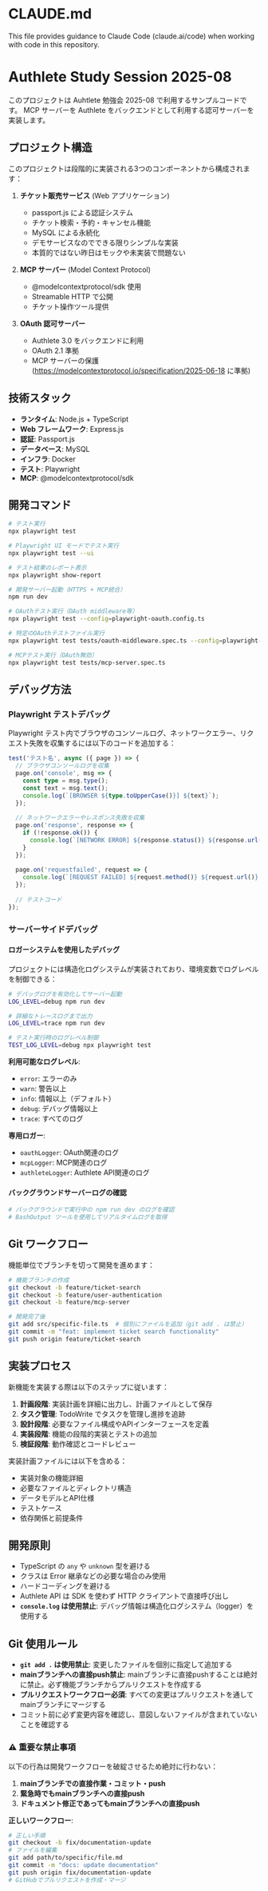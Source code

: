 # CLAUDE.md

This file provides guidance to Claude Code (claude.ai/code) when working with code in this repository.

# Authlete Study Session 2025-08

このプロジェクトは Auhtlete 勉強会 2025-08 で利用するサンプルコードです。
MCP サーバーを Authlete をバックエンドとして利用する認可サーバーを実装します。

## プロジェクト構造

このプロジェクトは段階的に実装される3つのコンポーネントから構成されます：

1. **チケット販売サービス** (Web アプリケーション)
   - passport.js による認証システム
   - チケット検索・予約・キャンセル機能
   - MySQL による永続化
   - デモサービスなのでできる限りシンプルな実装
   - 本質的ではない昨日はモックや未実装で問題ない
   
2. **MCP サーバー** (Model Context Protocol)
   - @modelcontextprotocol/sdk 使用
   - Streamable HTTP で公開
   - チケット操作ツール提供
   
3. **OAuth 認可サーバー**
   - Authlete 3.0 をバックエンドに利用
   - OAuth 2.1 準拠
   - MCP サーバーの保護 (https://modelcontextprotocol.io/specification/2025-06-18 に準拠)

## 技術スタック

- **ランタイム**: Node.js + TypeScript
- **Web フレームワーク**: Express.js
- **認証**: Passport.js
- **データベース**: MySQL
- **インフラ**: Docker
- **テスト**: Playwright
- **MCP**: @modelcontextprotocol/sdk

## 開発コマンド

```bash
# テスト実行
npx playwright test

# Playwright UI モードでテスト実行
npx playwright test --ui

# テスト結果のレポート表示
npx playwright show-report

# 開発サーバー起動（HTTPS + MCP統合）
npm run dev

# OAuthテスト実行（OAuth middleware等）
npx playwright test --config=playwright-oauth.config.ts

# 特定のOAuthテストファイル実行
npx playwright test tests/oauth-middleware.spec.ts --config=playwright-oauth.config.ts

# MCPテスト実行（OAuth無効）
npx playwright test tests/mcp-server.spec.ts
```

## デバッグ方法

### Playwright テストデバッグ

Playwright テスト内でブラウザのコンソールログ、ネットワークエラー、リクエスト失敗を収集するには以下のコードを追加する：

```typescript
test('テスト名', async ({ page }) => {
  // ブラウザコンソールログを収集
  page.on('console', msg => {
    const type = msg.type();
    const text = msg.text();
    console.log(`[BROWSER ${type.toUpperCase()}] ${text}`);
  });
  
  // ネットワークエラーやレスポンス失敗を収集
  page.on('response', response => {
    if (!response.ok()) {
      console.log(`[NETWORK ERROR] ${response.status()} ${response.url()}`);
    }
  });
  
  page.on('requestfailed', request => {
    console.log(`[REQUEST FAILED] ${request.method()} ${request.url()} - ${request.failure()?.errorText}`);
  });
  
  // テストコード
});
```

### サーバーサイドデバッグ

#### ロガーシステムを使用したデバッグ

プロジェクトには構造化ログシステムが実装されており、環境変数でログレベルを制御できる：

```bash
# デバッグログを有効化してサーバー起動
LOG_LEVEL=debug npm run dev

# 詳細なトレースログまで出力
LOG_LEVEL=trace npm run dev

# テスト実行時のログレベル制御
TEST_LOG_LEVEL=debug npx playwright test
```

**利用可能なログレベル**:
- `error`: エラーのみ
- `warn`: 警告以上
- `info`: 情報以上（デフォルト）
- `debug`: デバッグ情報以上
- `trace`: すべてのログ

**専用ロガー**:
- `oauthLogger`: OAuth関連のログ
- `mcpLogger`: MCP関連のログ  
- `authleteLogger`: Authlete API関連のログ

#### バックグラウンドサーバーログの確認

```bash
# バックグラウンドで実行中の npm run dev のログを確認
# BashOutput ツールを使用してリアルタイムログを取得
```

## Git ワークフロー

機能単位でブランチを切って開発を進めます：

```bash
# 機能ブランチの作成
git checkout -b feature/ticket-search
git checkout -b feature/user-authentication
git checkout -b feature/mcp-server

# 開発完了後
git add src/specific-file.ts  # 個別にファイルを追加（git add . は禁止）
git commit -m "feat: implement ticket search functionality"
git push origin feature/ticket-search
```

## 実装プロセス

新機能を実装する際は以下のステップに従います：

1. **計画段階**: 実装計画を詳細に出力し、計画ファイルとして保存
2. **タスク管理**: TodoWrite でタスクを管理し進捗を追跡
3. **設計段階**: 必要なファイル構成やAPIインターフェースを定義
4. **実装段階**: 機能の段階的実装とテストの追加
5. **検証段階**: 動作確認とコードレビュー

実装計画ファイルには以下を含める：
- 実装対象の機能詳細
- 必要なファイルとディレクトリ構造
- データモデルとAPI仕様
- テストケース
- 依存関係と前提条件

## 開発原則

- TypeScript の `any` や `unknown` 型を避ける
- クラスは Error 継承などの必要な場合のみ使用
- ハードコーディングを避ける
- Authlete API は SDK を使わず HTTP クライアントで直接呼び出し
- **`console.log` は使用禁止**: デバッグ情報は構造化ログシステム（logger）を使用する

## Git 使用ルール

- **`git add .` は使用禁止**: 変更したファイルを個別に指定して追加する
- **mainブランチへの直接push禁止**: mainブランチに直接pushすることは絶対に禁止。必ず機能ブランチからプルリクエストを作成する
- **プルリクエストワークフロー必須**: すべての変更はプルリクエストを通してmainブランチにマージする
- コミット前に必ず変更内容を確認し、意図しないファイルが含まれていないことを確認する

### ⚠️ 重要な禁止事項

以下の行為は開発ワークフローを破綻させるため絶対に行わない：

1. **mainブランチでの直接作業・コミット・push**
2. **緊急時でもmainブランチへの直接push**
3. **ドキュメント修正であってもmainブランチへの直接push**

**正しいワークフロー**:
```bash
# 正しい手順
git checkout -b fix/documentation-update
# ファイルを編集
git add path/to/specific/file.md
git commit -m "docs: update documentation"
git push origin fix/documentation-update
# GitHubでプルリクエストを作成・マージ
```
